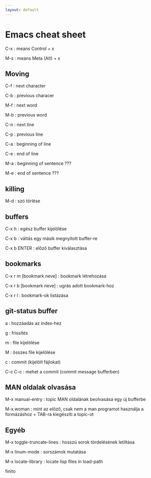 ```yaml
---
layout: default
---
```


Emacs cheat sheet
=================

C-x
: means Control + x

M-s
: means Meta (Alt) + x

Moving
------

C-f
: next character

C-b
: previous characer

M-f
: next word

M-b
: previous word

C-n
: next line

C-p
: previous line

C-a
: beginning of line

C-e
: end of line

M-a
: beginning of sentence ???

M-e
: end of sentence ???

killing
-------

M-d
: szó törlése

buffers
-------

C-x h
: egész buffer kijelölése

C-x b
: váltás egy másik megnyitott buffer-re

C-x b ENTER
: előző buffer kiválasztása

bookmarks
---------

C-x r m [bookmark neve]
: bookmark létrehozása

C-x r b [bookmark neve]
: ugrás adott bookmark-hoz

C-x r l
: bookmark-ok listázása

git-status buffer
-----------------

a
: hozzáadás az index-hez

g
: frissítés

m
: file kijelölése

M
: összes file kijelölése

c
: commit (kijelölt fájlokat)

C-c C-c
: mehet a commit (commit message bufferben)

MAN oldalak olvasása
--------------------

M-x manual-entry
: topic MAN oldalának beolvasása egy új bufferbe

M-x woman
: mint az előző, csak nem a man programot használja a formázáshoz + TAB-ra kiegészíti a topic-ot

Egyéb
-----

M-x toggle-truncate-lines
: hosszú sorok tördelésének letiltása

M-x linum-mode
: sorszámok mutatása

M-x locate-library
: locate lisp files in load-path

finito
